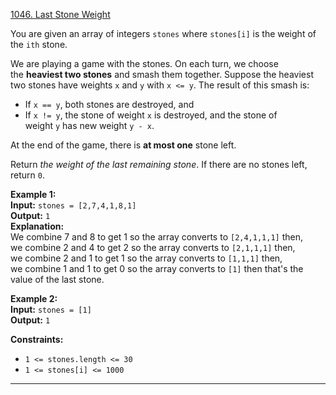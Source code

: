 [1046. Last Stone Weight](https://leetcode.com/problems/last-stone-weight/)

You are given an array of integers `stones` where `stones[i]` is the weight of the `ith` stone.

We are playing a game with the stones. On each turn, we choose the **heaviest two stones** and smash them together. Suppose the heaviest two stones have weights `x` and `y` with `x <= y`. The result of this smash is:

- If `x == y`, both stones are destroyed, and
- If `x != y`, the stone of weight `x` is destroyed, and the stone of weight `y` has new weight `y - x`.

At the end of the game, there is **at most one** stone left.

Return _the weight of the last remaining stone_. If there are no stones left, return `0`.

**Example 1:**  
**Input:** `stones = [2,7,4,1,8,1]`  
**Output:** `1`  
**Explanation:**   
We combine 7 and 8 to get 1 so the array converts to `[2,4,1,1,1]` then,  
we combine 2 and 4 to get 2 so the array converts to `[2,1,1,1]` then,  
we combine 2 and 1 to get 1 so the array converts to `[1,1,1]` then,  
we combine 1 and 1 to get 0 so the array converts to `[1]` then that's the value of the last stone.  

**Example 2:**  
**Input:** `stones = [1]`  
**Output:** `1`  

**Constraints:**
- `1 <= stones.length <= 30`
- `1 <= stones[i] <= 1000`

---

